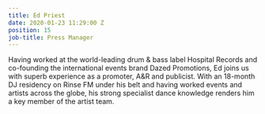 ```yaml
---
title: Ed Priest
date: 2020-01-23 11:29:00 Z
position: 15
job-title: Press Manager
---
```


Having worked at the world-leading drum & bass label Hospital Records and co-founding the international events brand Dazed Promotions, Ed joins us with superb experience as a promoter, A&R and publicist. With an 18-month DJ residency on Rinse FM under his belt and having worked events and artists across the globe, his strong specialist dance knowledge renders him a key member of the artist team.